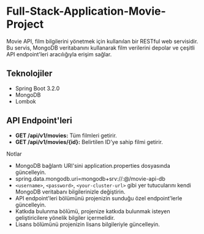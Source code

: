 # Full-Stack-Application-Movie-Project


Movie API, film bilgilerini yönetmek için kullanılan bir RESTful web servisidir. Bu servis, MongoDB veritabanını kullanarak film verilerini depolar ve çeşitli API endpoint'leri aracılığıyla erişim sağlar.

## Teknolojiler

- Spring Boot 3.2.0
- MongoDB
- Lombok

## API Endpoint'leri

- **GET /api/v1/movies:** Tüm filmleri getirir.
- **GET /api/v1/movies/{id}:** Belirtilen ID'ye sahip filmi getirir.

Notlar
- MongoDB bağlantı URI'sini application.properties dosyasında güncelleyin.
- spring.data.mongodb.uri=mongodb+srv://<username>:<password>@<your-cluster-url>/movie-api-db
- `<username>`, `<password>`, `<your-cluster-url>` gibi yer tutucularını kendi MongoDB veritabanı bilgilerinizle değiştirin.
- API endpoint'leri bölümünü projenizin sunduğu özel endpoint'lerle güncelleyin.
- Katkıda bulunma bölümü, projenize katkıda bulunmak isteyen geliştiricilere yönelik bilgiler içermelidir.
- Lisans bölümünü projenizin lisans bilgileriyle güncelleyin.
